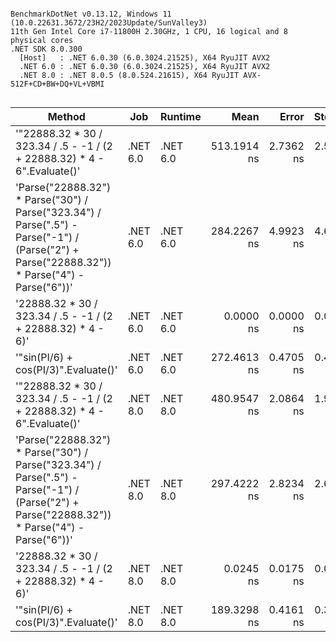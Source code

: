 ```

BenchmarkDotNet v0.13.12, Windows 11 (10.0.22631.3672/23H2/2023Update/SunValley3)
11th Gen Intel Core i7-11800H 2.30GHz, 1 CPU, 16 logical and 8 physical cores
.NET SDK 8.0.300
  [Host]   : .NET 6.0.30 (6.0.3024.21525), X64 RyuJIT AVX2
  .NET 6.0 : .NET 6.0.30 (6.0.3024.21525), X64 RyuJIT AVX2
  .NET 8.0 : .NET 8.0.5 (8.0.524.21615), X64 RyuJIT AVX-512F+CD+BW+DQ+VL+VBMI


```
| Method                                                                                                                                        | Job      | Runtime  | Mean        | Error     | StdDev    | Median      | Allocated |
|---------------------------------------------------------------------------------------------------------------------------------------------- |--------- |--------- |------------:|----------:|----------:|------------:|----------:|
| &#39;&quot;22888.32 * 30 / 323.34 / .5 - -1 / (2 + 22888.32) * 4 - 6&quot;.Evaluate()&#39;                                                                      | .NET 6.0 | .NET 6.0 | 513.1914 ns | 2.7362 ns | 2.5594 ns | 512.9876 ns |         - |
| &#39;Parse(&quot;22888.32&quot;) * Parse(&quot;30&quot;) / Parse(&quot;323.34&quot;) / Parse(&quot;.5&quot;) - Parse(&quot;-1&quot;) / (Parse(&quot;2&quot;) + Parse(&quot;22888.32&quot;)) * Parse(&quot;4&quot;) - Parse(&quot;6&quot;))&#39; | .NET 6.0 | .NET 6.0 | 284.2267 ns | 4.9923 ns | 4.6698 ns | 283.2525 ns |         - |
| &#39;22888.32 * 30 / 323.34 / .5 - -1 / (2 + 22888.32) * 4 - 6)&#39;                                                                                  | .NET 6.0 | .NET 6.0 |   0.0000 ns | 0.0000 ns | 0.0000 ns |   0.0000 ns |         - |
| &#39;&quot;sin(PI/6) + cos(PI/3)&quot;.Evaluate()&#39;                                                                                                          | .NET 6.0 | .NET 6.0 | 272.4613 ns | 0.4705 ns | 0.4171 ns | 272.4932 ns |         - |
| &#39;&quot;22888.32 * 30 / 323.34 / .5 - -1 / (2 + 22888.32) * 4 - 6&quot;.Evaluate()&#39;                                                                      | .NET 8.0 | .NET 8.0 | 480.9547 ns | 2.0864 ns | 1.9516 ns | 480.6810 ns |         - |
| &#39;Parse(&quot;22888.32&quot;) * Parse(&quot;30&quot;) / Parse(&quot;323.34&quot;) / Parse(&quot;.5&quot;) - Parse(&quot;-1&quot;) / (Parse(&quot;2&quot;) + Parse(&quot;22888.32&quot;)) * Parse(&quot;4&quot;) - Parse(&quot;6&quot;))&#39; | .NET 8.0 | .NET 8.0 | 297.4222 ns | 2.8234 ns | 2.6410 ns | 296.6249 ns |         - |
| &#39;22888.32 * 30 / 323.34 / .5 - -1 / (2 + 22888.32) * 4 - 6)&#39;                                                                                  | .NET 8.0 | .NET 8.0 |   0.0245 ns | 0.0175 ns | 0.0164 ns |   0.0304 ns |         - |
| &#39;&quot;sin(PI/6) + cos(PI/3)&quot;.Evaluate()&#39;                                                                                                          | .NET 8.0 | .NET 8.0 | 189.3298 ns | 0.4161 ns | 0.3688 ns | 189.3148 ns |         - |
